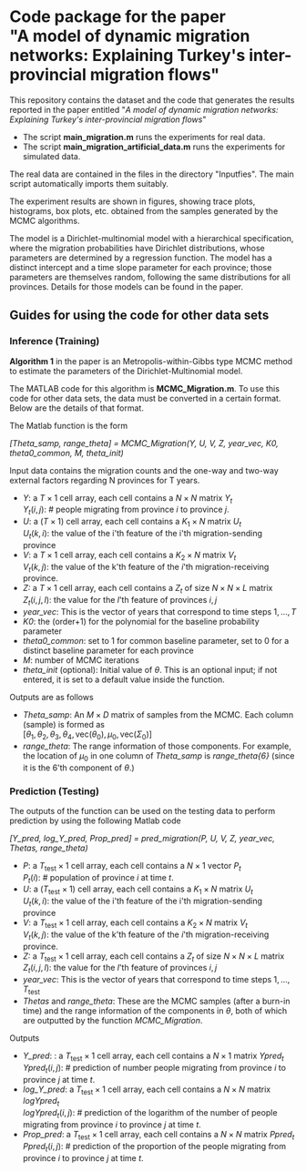 # Code package for the paper <br> "A model of dynamic migration networks: Explaining Turkey's inter-provincial migration flows"

This repository contains the dataset and the code that generates the results reported in the paper entitled
"*A model of dynamic migration networks: Explaining Turkey's inter-provincial migration flows*"

+ The script **main_migration.m** runs the experiments for real data.
+ The script **main_migration_artificial_data.m** runs the experiments for simulated data.

The real data are contained in the files in the directory "Inputfies". The main script automatically imports them suitably.

The experiment results are shown in figures, showing trace plots, histograms, box plots, etc. obtained from the samples generated by the MCMC algorithms.

The model is a Dirichlet-multinomial model with a hierarchical specification, where the migration probabilities have Dirichlet distributions, whose parameters are determined by a regression function. The model has a distinct intercept and a time slope parameter for each province; those parameters are themselves random, following the same distributions for all provinces. Details for those models can be found in the paper.

## Guides for using the code for other data sets

### Inference (Training)

**Algorithm 1** in the paper is an Metropolis-within-Gibbs type MCMC method to estimate the parameters of the Dirichlet-Multinomial model.

The MATLAB code for this algorithm is **MCMC_Migration.m**. To use this code for other data sets, the data must be converted in a certain format. Below are the details of that format.

The Matlab function is the form

*[Theta_samp, range_theta] = MCMC_Migration(Y, U, V, Z, year_vec, K0, theta0_common, M, theta_init)*

Input data contains the migration counts and the one-way and two-way external factors regarding N provinces for T years.
 
+ *Y*: a $T \times 1$ cell array, each cell contains a $N \times N$ matrix $Y_{t}$  <br>
$Y_{t}(i, j)$: # people migrating from province $i$ to province $j$.
+ *U*: a ($T \times 1$) cell array, each cell contains a $K_{1} \times N$ matrix $U_{t}$ <br> 
$U_{t}(k, i)$: the value of the i'th feature of the i'th migration-sending province
+ *V*: a $T \times 1$ cell array, each cell contains a $K_{2} \times N$ matrix $V_{t}$ <br> 
$V_{t}(k, j)$: the value of the k'th feature of the $i$'th migration-receiving province.
+ *Z:* a $T \times 1$ cell array, each cell contains a $Z_{t}$ of size $N \times N \times L$ matrix <br> 
$Z_{t}(i, j, l)$: the value for the $l$'th feature of provinces $i, j$ 
+ *year_vec*: This is the vector of years that correspond to time steps $1, \ldots, T$
+ *K0*: the (order+1) for the polynomial for the baseline probability parameter 
+ *theta0_common*: set to $1$ for common baseline parameter, set to 0 for a distinct baseline parameter for each province
+ *M*: number of MCMC iterations 
+ *theta_init* (optional): Initial value of $\theta$. This is an optional input; if not entered, it is set to a default value inside the function.

Outputs are as follows <br>
+ *Theta_samp*: An $M \times D$ matrix of samples from the MCMC. Each column (sample) is formed as <br>
 $[\theta_{1}, \theta_{2}, \theta_{3}, \theta_{4}, \text{vec}(\theta_{0}), \mu_{0},  \text{vec}(\Sigma_{0})]$
+ *range_theta*: The range information of those components. For example, the location of $\mu_{0}$ in one column of *Theta_samp* is *range_theta{6}* (since it is the 6'th component of $\theta$.)

### Prediction (Testing)
The outputs of the function can be used on the testing data to perform prediction by using the following Matlab code

*[Y_pred, log_Y_pred, Prop_pred] = pred_migration(P, U, V, Z, year_vec, Thetas, range_theta)*

+ *P*: a $T_{\text{test}} \times 1$ cell array, each cell contains a $N \times 1$ vector $P_{t}$  <br>
$P_{t}(i)$: # population of province $i$ at time $t$.
+ *U*: a ($T_{\text{test}} \times 1$) cell array, each cell contains a $K_{1} \times N$ matrix $U_{t}$ <br> 
$U_{t}(k, i)$: the value of the i'th feature of the i'th migration-sending province
+ *V*: a $T_{\text{test}} \times 1$ cell array, each cell contains a $K_{2} \times N$ matrix $V_{t}$ <br> 
$V_{t}(k, j)$: the value of the k'th feature of the $i$'th migration-receiving province.
+ *Z:* a $T_{\text{test}} \times 1$ cell array, each cell contains a $Z_{t}$ of size $N \times N \times L$ matrix <br> 
$Z_{t}(i, j, l)$: the value for the $l$'th feature of provinces $i, j$ 
+ *year_vec*: This is the vector of years that correspond to time steps $1, \ldots, T_{\text{test}}$
+ *Thetas* and *range_theta*: These are the MCMC samples (after a burn-in time) and the range information of the components in $\theta$, both of which are outputted by the function *MCMC_Migration*.

Outputs
+ *Y_pred*: : a $T_{\text{test}} \times 1$ cell array, each cell contains a $N \times 1$ matrix $Ypred_{t}$  <br>
$Ypred_{t}(i, j)$: # prediction of number people migrating from province $i$ to province $j$ at time $t$.
+ *log_Y_pred*: a $T_{\text{test}} \times 1$ cell array, each cell contains a $N \times N$ matrix $logYpred_{t}$  <br>
$logYpred_{t}(i, j)$: # prediction of the logarithm of the number of people migrating from province $i$ to province $j$ at time $t$.
+ *Prop_pred*: a $T_{\text{test}} \times 1$ cell array, each cell contains a $N \times N$ matrix $Ppred_{t}$  <br>
$Ppred_{t}(i, j)$: # prediction of the proportion of the people migrating from province $i$ to province $j$ at time $t$.
